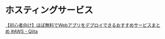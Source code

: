 # ホスティングサービス

[【初心者向け】ほぼ無料でWebアプリをデプロイできるおすすめサービスまとめ #AWS - Qiita](https://qiita.com/pam5596/items/feab853f3a62a3d3f0a0)